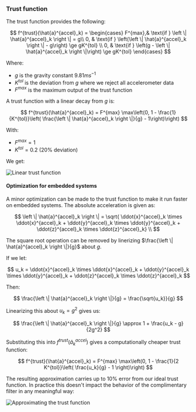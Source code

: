### Trust function

The trust function provides the following:

$$
f^{trust}(\hat{a}^{accel}_k) = 
\begin{cases}
    F^{max},& \text{if } \left \| \hat{a}^{accel}_k \right \| = g\\
    0,      & \text{if } \left(\left \| \hat{a}^{accel}_k \right \| - g\right) \ge gK^{tol} \\
    0,      & \text{if } \left(g - \left \| \hat{a}^{accel}_k \right \|\right) \ge gK^{tol} 
\end{cases}
$$

Where:

* $g$ is the gravity constant $9.81  ms^{-1}$
* $K^{tol}$ is the deviation from $g$ where we reject all accelerometer data
* $F^{max}$ is the maximum output of the trust function

A trust function with a linear decay from $g$ is:

$$
f^{trust}(\hat{a}^{accel}_k) = F^{max} \max\left(0,
1 - \frac{1}{K^{tol}}\left( \frac{\left \| \hat{a}^{accel}_k \right \|}{g} - 1\right)\right)
$$

With:

* $F^{max} = 1$
* $K^{tol} = 0.2$ (20% deviation)

We get:

![Linear trust function](src/images/33_trustFunction.png)

#### Optimization for embedded systems

A minor optimization can be made to the trust function to make it run faster on embedded systems. The absolute acceleration is given as:

$$
\left \| \hat{a}^{accel}_k \right \| = \sqrt{
        \ddot{x}^{accel}_k \times \ddot{x}^{accel}_k +
        \ddot{y}^{accel}_k \times \ddot{y}^{accel}_k +
        \ddot{z}^{accel}_k \times \ddot{z}^{accel}_k} \\
$$

The square root operation can be removed by linerizing $\frac{\left \| \hat{a}^{accel}_k \right \|}{g}$ about $g$.

If we let:

$$
u_k = \ddot{x}^{accel}_k \times \ddot{x}^{accel}_k +
    \ddot{y}^{accel}_k \times \ddot{y}^{accel}_k +
    \ddot{z}^{accel}_k \times \ddot{z}^{accel}_k
$$

Then:

$$
\frac{\left \| \hat{a}^{accel}_k \right \|}{g} = \frac{\sqrt{u_k}}{g}
$$

Linearizing this about $u_k = g^2$ gives us:

$$
\frac{\left \| \hat{a}^{accel}_k \right \|}{g} \approx 1 + \frac{u_k - g}{2g^2}
$$

Substituting this into $f^{trust}(\hat{a}^{accel}_k)$ gives a computationally cheaper trust function:

$$
f^{trust}(\hat{a}^{accel}_k) = F^{max} \max\left(0,
1 - \frac{1}{2 K^{tol}}\left( \frac{u_k}{g} - 1 \right)\right)
$$

The resulting approximation carries up to 10% error from our ideal trust function. In practice this doesn't impact the behavior of the complimentary filter in any meaningful way:

![Approximating the trust function](src/images/33_optimized.png)




